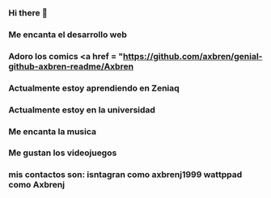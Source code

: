 ### Hi there 👋
### Me encanta el desarrollo web
### Adoro los comics  <a href = "https://github.com/axbren/genial-github-axbren-readme/Axbren
### Actualmente estoy aprendiendo en Zeniaq 
### Actualmente  estoy en la universidad
### Me encanta la musica
### Me gustan los videojuegos
### mis contactos son:  isntagran como axbrenj1999 wattppad como Axbrenj 

<!--
**axbren/Axbren** is a ✨ _special_ ✨ repository because its `README.md` (this file) appears on your GitHub profile.

Here are some ideas to get you started:

- 🔭 I’m currently working on ...
- 🌱 I’m currently learning ...
- 👯 I’m looking to collaborate on ...
- 🤔 I’m looking for help with ...
- 💬 Ask me about ...
- 📫 How to reach me: ...
- 😄 Pronouns: ...
- ⚡ Fun fact: ...
-->

